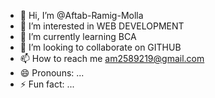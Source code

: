 - 👋 Hi, I’m @Aftab-Ramig-Molla
- 👀 I’m interested in WEB DEVELOPMENT
- 🌱 I’m currently learning BCA
- 💞️ I’m looking to collaborate on GITHUB
- 📫 How to reach me am2589219@gmail.com
- 😄 Pronouns: ...
- ⚡ Fun fact: ...

<!---
Aftab-Ramig-Molla/Aftab-Ramig-Molla is a ✨ special ✨ repository because its `README.md` (this file) appears on your GitHub profile.
You can click the Preview link to take a look at your changes.
--->
